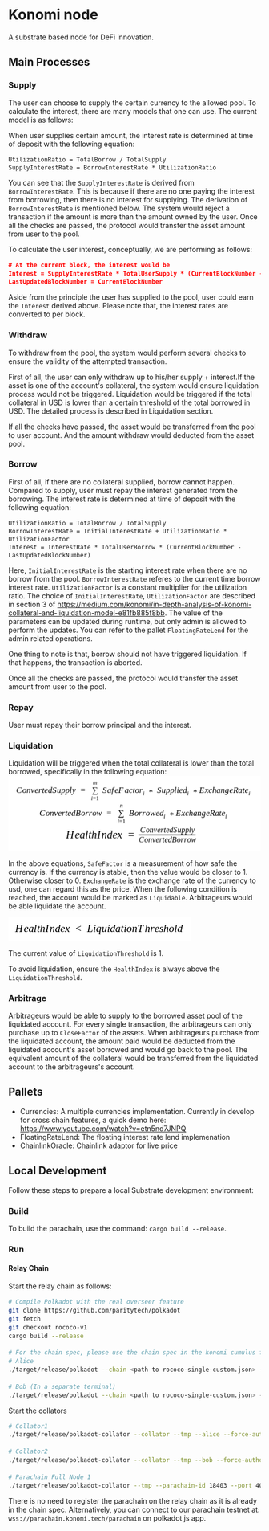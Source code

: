 # Konomi node

A substrate based node for DeFi innovation.

## Main Processes
### Supply
The user can choose to supply the certain currency to the allowed pool. To calculate the interest, there are many models that one can use. The current model is as follows:

When user supplies certain amount, the interest rate is determined at time of deposit with the following equation:
```
UtilizationRatio = TotalBorrow / TotalSupply
SupplyInterestRate = BorrowInterestRate * UtilizationRatio
```
You can see that the `SupplyInterestRate` is derived from `BorrowInterestRate`. This is because if there are no one paying the interest from borrowing, then there is no interest for supplying. The derivation of `BorrowInterestRate` is mentioned below. The system would reject a transaction if the amount is more than the amount owned by the user. Once all the checks are passed, the protocol would transfer the asset amount from user to the pool.

To calculate the user interest, conceptually, we are performing as follows:
```json
# At the current block, the interest would be
Interest = SupplyInterestRate * TotalUserSupply * (CurrentBlockNumber - LastUpdatedBlockNumber)
LastUpdatedBlockNumber = CurrentBlockNumber
```
Aside from the principle the user has supplied to the pool, user could earn the `Interest` derived above. Please note that, the interest rates are converted to per block.

### Withdraw
To withdraw from the pool, the system would perform several checks to ensure the validity of the attempted transaction.

First of all, the user can only withdraw up to his/her supply + interest.If the asset is one of the account's collateral, the system would ensure liquidation process would not be triggered. Liquidation would be triggered if the total collateral in USD is lower than a certain threshold of the total borrowed in USD. The detailed process is described in Liquidation section.

If all the checks have passed, the asset would be transferred from the pool to user account. And the amount withdraw would deducted from the asset pool.

### Borrow
First of all, if there are no collateral supplied, borrow cannot happen. Compared to supply, user must repay the interest generated from the borrowing. The interest rate is determined at time of deposit with the following equation:
```
UtilizationRatio = TotalBorrow / TotalSupply
BorrowInterestRate = InitialInterestRate + UtilizationRatio * UtilizationFactor
Interest = InterestRate * TotalUserBorrow * (CurrentBlockNumber - LastUpdatedBlockNumber)
```
Here, `InitialInterestRate` is the starting interest rate when there are no borrow from the pool. `BorrowInterestRate` referes to the current time borrow interest rate. `UtilizationFactor` is a constant multiplier for the utilization ratio. The choice of `InitialInterestRate`, `UtilizationFactor` are described in section 3 of https://medium.com/konomi/in-depth-analysis-of-konomi-collateral-and-liquidation-model-e81fb885f8bb. The value of the parameters can be updated during runtime, but only admin is allowed to perform the updates. You can refer to the pallet `FloatingRateLend` for the admin related operations.

One thing to note is that, borrow should not have triggered liquidation. If that happens, the transaction is aborted.

Once all the checks are passed, the protocol would transfer the asset amount from user to the pool.

### Repay
User must repay their borrow principal and the interest.

### Liquidation
Liquidation will be triggered when the total collateral is lower than the total borrowed, specifically in the following equation:
![equations/liquidation_0](equations/liquidation_0.png)

In the above equations, `SafeFactor` is a measurement of how safe the currency is. If the currency is stable, then the value would be closer to 1. Otherwise closer to 0. `ExchangeRate` is the exchange rate of the currency to usd, one can regard this as the price. When the following condition is reached, the account would be marked as `Liquidable`. Arbitrageurs would be able liquidate the account.

![equations/liquidation_1](equations/liquidation_1.png)

The current value of `LiquidationThreshold` is 1.

To avoid liquidation, ensure the `HealthIndex` is always above the `LiquidationThreshold`.

### Arbitrage
Arbitrageurs would be able to supply to the borrowed asset pool of the liquidated account. For every single transaction, the arbitrageurs can only purchase up to `CloseFactor` of the assets. When arbitrageurs purchase from the liquidated account, the amount paid would be deducted from the liquidated account's asset borrowed and would go back to the pool. The equivalent amount of the collateral would be transferred from the liquidated account to the arbitrageurs's account.

## Pallets
- Currencies: A multiple currencies implementation. Currently in develop for cross chain features, a quick demo here: https://www.youtube.com/watch?v=etn5nd7JNPQ
- FloatingRateLend: The floating interest rate lend implemenation
- ChainlinkOracle: Chainlink adaptor for live price

## Local Development

Follow these steps to prepare a local Substrate development environment:

### Build
To build the parachain, use the command: `cargo build --release`.

### Run
#### Relay Chain
Start the relay chain as follows:
```bash
# Compile Polkadot with the real overseer feature
git clone https://github.com/paritytech/polkadot
git fetch
git checkout rococo-v1
cargo build --release

# For the chain spec, please use the chain spec in the konomi cumulus folder: rococo-single-custom.json
# Alice
./target/release/polkadot --chain <path to rococo-single-custom.json> --alice --tmp

# Bob (In a separate terminal)
./target/release/polkadot --chain <path to rococo-single-custom.json> --bob --tmp --port 30334
```

Start the collators
```bash
# Collator1
./target/release/polkadot-collator --collator --tmp --alice --force-authoring --parachain-id 18403 --port 40335 --ws-port 9946 --rpc-methods Unsafe --ws-external --rpc-cors all -- --execution wasm --chain <path to rococo-single-custom.json> --port 30335

# Collator2
./target/release/polkadot-collator --collator --tmp --bob --force-authoring --parachain-id 18403 --port 40336 --ws-port 9947 --rpc-methods Unsafe --ws-external --rpc-cors all -- --execution wasm --chain <path to rococo-single-custom.json> --port 30336

# Parachain Full Node 1
./target/release/polkadot-collator --tmp --parachain-id 18403 --port 40337 --ws-port 9948 --rpc-port 9929 --rpc-methods Unsafe --ws-external --rpc-cors all -- --execution wasm --chain <path to rococo-single-custom.json> --port 30337
```

There is no need to register the parachain on the relay chain as it is already in the chain spec. Alternatively, you can connect to our parachain testnet at: `wss://parachain.konomi.tech/parachain` on polkadot js app.
